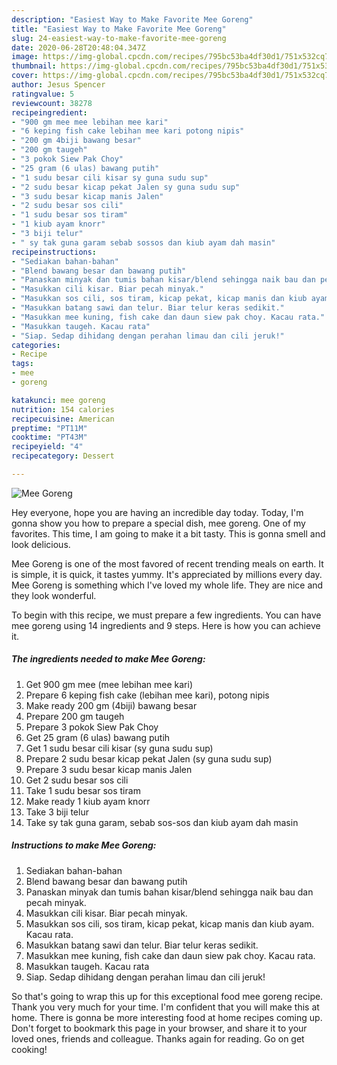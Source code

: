 ```yaml
---
description: "Easiest Way to Make Favorite Mee Goreng"
title: "Easiest Way to Make Favorite Mee Goreng"
slug: 24-easiest-way-to-make-favorite-mee-goreng
date: 2020-06-28T20:48:04.347Z
image: https://img-global.cpcdn.com/recipes/795bc53ba4df30d1/751x532cq70/mee-goreng-resipi-foto-utama.jpg
thumbnail: https://img-global.cpcdn.com/recipes/795bc53ba4df30d1/751x532cq70/mee-goreng-resipi-foto-utama.jpg
cover: https://img-global.cpcdn.com/recipes/795bc53ba4df30d1/751x532cq70/mee-goreng-resipi-foto-utama.jpg
author: Jesus Spencer
ratingvalue: 5
reviewcount: 38278
recipeingredient:
- "900 gm mee mee lebihan mee kari"
- "6 keping fish cake lebihan mee kari potong nipis"
- "200 gm 4biji bawang besar"
- "200 gm taugeh"
- "3 pokok Siew Pak Choy"
- "25 gram (6 ulas) bawang putih"
- "1 sudu besar cili kisar sy guna sudu sup"
- "2 sudu besar kicap pekat Jalen sy guna sudu sup"
- "3 sudu besar kicap manis Jalen"
- "2 sudu besar sos cili"
- "1 sudu besar sos tiram"
- "1 kiub ayam knorr"
- "3 biji telur"
- " sy tak guna garam sebab sossos dan kiub ayam dah masin"
recipeinstructions:
- "Sediakan bahan-bahan"
- "Blend bawang besar dan bawang putih"
- "Panaskan minyak dan tumis bahan kisar/blend sehingga naik bau dan pecah minyak."
- "Masukkan cili kisar. Biar pecah minyak."
- "Masukkan sos cili, sos tiram, kicap pekat, kicap manis dan kiub ayam. Kacau rata."
- "Masukkan batang sawi dan telur. Biar telur keras sedikit."
- "Masukkan mee kuning, fish cake dan daun siew pak choy. Kacau rata."
- "Masukkan taugeh. Kacau rata"
- "Siap. Sedap dihidang dengan perahan limau dan cili jeruk!"
categories:
- Recipe
tags:
- mee
- goreng

katakunci: mee goreng 
nutrition: 154 calories
recipecuisine: American
preptime: "PT11M"
cooktime: "PT43M"
recipeyield: "4"
recipecategory: Dessert

---
```



![Mee Goreng](https://img-global.cpcdn.com/recipes/795bc53ba4df30d1/751x532cq70/mee-goreng-resipi-foto-utama.jpg)

Hey everyone, hope you are having an incredible day today. Today, I'm gonna show you how to prepare a special dish, mee goreng. One of my favorites. This time, I am going to make it a bit tasty. This is gonna smell and look delicious.



Mee Goreng is one of the most favored of recent trending meals on earth. It is simple, it is quick, it tastes yummy. It's appreciated by millions every day. Mee Goreng is something which I've loved my whole life. They are nice and they look wonderful.


To begin with this recipe, we must prepare a few ingredients. You can have mee goreng using 14 ingredients and 9 steps. Here is how you can achieve it.

<!--inarticleads1-->

##### The ingredients needed to make Mee Goreng:

1. Get 900 gm mee (mee lebihan mee kari)
1. Prepare 6 keping fish cake (lebihan mee kari), potong nipis
1. Make ready 200 gm (4biji) bawang besar
1. Prepare 200 gm taugeh
1. Prepare 3 pokok Siew Pak Choy
1. Get 25 gram (6 ulas) bawang putih
1. Get 1 sudu besar cili kisar (sy guna sudu sup)
1. Prepare 2 sudu besar kicap pekat Jalen (sy guna sudu sup)
1. Prepare 3 sudu besar kicap manis Jalen
1. Get 2 sudu besar sos cili
1. Take 1 sudu besar sos tiram
1. Make ready 1 kiub ayam knorr
1. Take 3 biji telur
1. Take  sy tak guna garam, sebab sos-sos dan kiub ayam dah masin




<!--inarticleads2-->

##### Instructions to make Mee Goreng:

1. Sediakan bahan-bahan
1. Blend bawang besar dan bawang putih
1. Panaskan minyak dan tumis bahan kisar/blend sehingga naik bau dan pecah minyak.
1. Masukkan cili kisar. Biar pecah minyak.
1. Masukkan sos cili, sos tiram, kicap pekat, kicap manis dan kiub ayam. Kacau rata.
1. Masukkan batang sawi dan telur. Biar telur keras sedikit.
1. Masukkan mee kuning, fish cake dan daun siew pak choy. Kacau rata.
1. Masukkan taugeh. Kacau rata
1. Siap. Sedap dihidang dengan perahan limau dan cili jeruk!




So that's going to wrap this up for this exceptional food mee goreng recipe. Thank you very much for your time. I'm confident that you will make this at home. There is gonna be more interesting food at home recipes coming up. Don't forget to bookmark this page in your browser, and share it to your loved ones, friends and colleague. Thanks again for reading. Go on get cooking!
